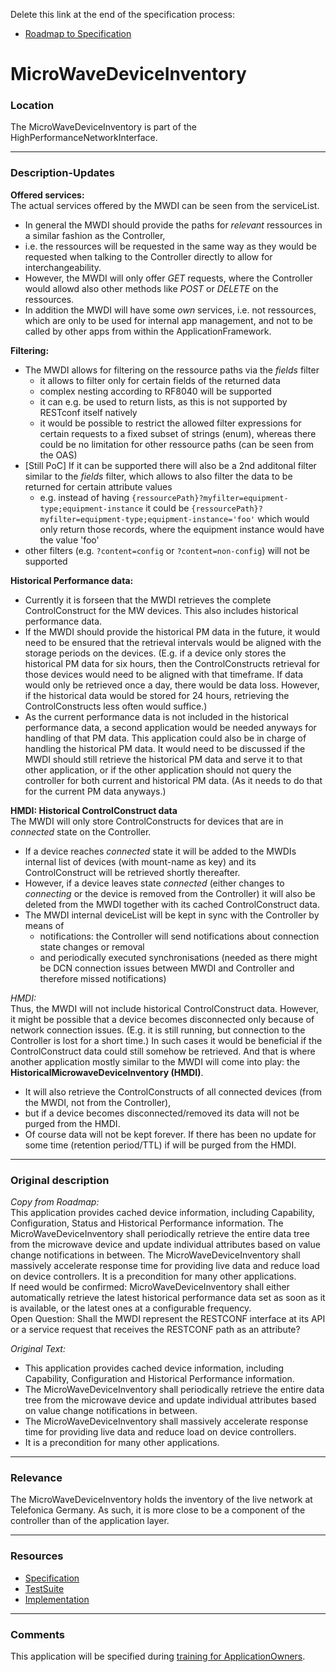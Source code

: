 Delete this link at the end of the specification process:  
- [Roadmap to Specification](../../issues/1)

# MicroWaveDeviceInventory

### Location
The MicroWaveDeviceInventory is part of the HighPerformanceNetworkInterface.

---
### Description-Updates

**Offered services:**  
The actual services offered by the MWDI can be seen from the serviceList. 
- In general the MWDI should provide the paths for _relevant_ ressources in a similar fashion as the Controller,
- i.e. the ressources will be requested in the same way as they would be requested when talking to the Controller directly to allow for interchangeability.
- However, the MWDI will only offer _GET_ requests, where the Controller would allowd also other methods like _POST_ or _DELETE_ on the ressources.
- In addition the MWDI will have some _own_ services, i.e. not ressources, which are only to be used for internal app management, and not to be called by other apps from within the ApplicationFramework.

**Filtering:**  
- The MWDI allows for filtering on the ressource paths via the *fields* filter
  - it allows to filter only for certain fields of the returned data
  - complex nesting according to RF8040 will be supported
  - it can e.g. be used to return lists, as this is not supported by RESTconf itself natively
  - it would be possible to restrict the allowed filter expressions for certain requests to a fixed subset of strings (enum), whereas there could be no limitation for other ressource paths (can be seen from the OAS)
- [Still PoC] If it can be supported there will also be a 2nd additonal filter similar to the *fields* filter, which allows to also filter the data to be returned for certain attribute values
  - e.g. instead of having `{ressourcePath}?myfilter=equipment-type;equipment-instance` it could be `{ressourcePath}?myfilter=equipment-type;equipment-instance='foo'` which would only return those records, where the equipment instance would have the value 'foo'
- other filters (e.g. `?content=config` or `?content=non-config`) will not be supported


**Historical Performance data:**  
- Currently it is forseen that the MWDI retrieves the complete ControlConstruct for the MW devices. This also includes historical performance data.  
- If the MWDI should provide the historical PM data in the future, it would need to be ensured that the retrieval intervals would be aligned with the storage periods on the devices. (E.g. if a device only stores the historical PM data for six hours, then the ControlConstructs retrieval for those devices would need to be aligned with that timeframe. If data would only be retrieved once a day, there would be data loss. However, if the historical data would be stored for 24 hours, retrieving the ControlConstructs less often would suffice.)  
- As the current performance data is not included in the historical performance data, a second application would be needed anyways for handling of that PM data. This application could also be in charge of handling the historical PM data. It would need to be discussed if the MWDI should still retrieve the historical PM data and serve it to that other application, or if the other application should not query the controller for both current and historical PM data. (As it needs to do that for the current PM data anyways.)  

**HMDI: Historical ControlConstruct data**  
The MWDI will only store ControlConstructs for devices that are in _connected_ state on the Controller.
- If a device reaches _connected_ state it will be added to the MWDIs internal list of devices (with mount-name as key) and its ControlConstruct will be retrieved shortly thereafter. 
- However, if a device leaves state _connected_ (either changes to _connecting_ or the device is removed from the Controller) it will also be deleted from the MWDI together with its cached ControlConstruct data.
- The MWDI internal deviceList will be kept in sync with the Controller by means of
  - notifications: the Controller will send notifications about connection state changes or removal
  - and periodically executed synchronisations (needed as there might be DCN connection issues between MWDI and Controller and therefore missed notifications)

_HMDI:_  
Thus, the MWDI will not include historical ControlConstruct data. However, it might be possible that a device becomes disconnected only because of network connection issues. (E.g. it is still running, but connection to the Controller is lost for a short time.) In such cases it would be beneficial if the ControlConstruct data could still somehow be retrieved. And that is where another application mostly similar to the MWDI will come into play: the **HistoricalMicrowaveDeviceInventory (HMDI)**.  
- It will also retrieve the ControlConstructs of all connected devices (from the MWDI, not from the Controller),
- but if a device becomes disconnected/removed its data will not be purged from the HMDI.
- Of course data will not be kept forever. If there has been no update for some time (retention period/TTL) if will be purged from the HMDI.  

---
### Original description
_Copy from Roadmap:_  
This application provides cached device information, including Capability, Configuration, Status and Historical Performance information. The MicroWaveDeviceInventory shall periodically retrieve the entire data tree from the microwave device and update individual attributes based on value change notifications in between. The MicroWaveDeviceInventory shall massively accelerate response time for providing live data and reduce load on device controllers. It is a precondition for many other applications.  
If need would be confirmed: MicroWaveDeviceInventory shall either automatically retrieve the latest historical performance data set as soon as it is available, or the latest ones at a configurable frequency.  
Open Question: Shall the MWDI represent the RESTCONF interface at its API or a service request that receives the RESTCONF path as an attribute?  

_Original Text:_  
- This application provides cached device information, including Capability, Configuration and Historical Performance information.  
- The MicroWaveDeviceInventory shall periodically retrieve the entire data tree from the microwave device and update individual attributes based on value change notifications in between.  
- The MicroWaveDeviceInventory shall massively accelerate response time for providing live data and reduce load on device controllers.  
- It is a precondition for many other applications.

---
### Relevance
The MicroWaveDeviceInventory holds the inventory of the live network at Telefonica Germany.
As such, it is more close to be a component of the controller than of the application layer.

---
### Resources
- [Specification](./spec/)
- [TestSuite](./testing/)
- [Implementation](./server/)

---
### Comments
This application will be specified during [training for ApplicationOwners](https://gist.github.com/openBackhaul/5aabdbc90257b83b9fe7fc4da059d3cd).
